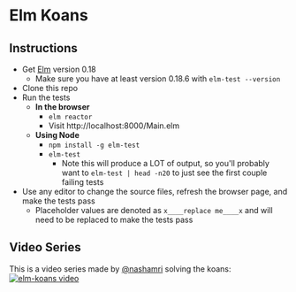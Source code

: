 # Elm Koans

## Instructions
* Get [Elm](http://elm-lang.org/install) version 0.18
  * Make sure you have at least version 0.18.6 with `elm-test --version`
* Clone this repo
* Run the tests
  * **In the browser**
    * `elm reactor`
    * Visit http://localhost:8000/Main.elm
  * **Using Node**
    * `npm install -g elm-test`
    * `elm-test`
      * Note this will produce a LOT of output, so you'll probably want to `elm-test | head -n20` to just see the first couple failing tests
* Use any editor to change the source files, refresh the browser page, and make the tests pass
  * Placeholder values are denoted as `x____replace me____x` and will need to be replaced to make the tests pass

## Video Series
This is a video series made by [@nashamri](http://www.github.com/nashamri) solving the koans:
[![elm-koans video](http://img.youtube.com/vi/1JPGUgvlMKk/0.jpg)](https://www.youtube.com/playlist?list=PLJKk7-PzFPgqvq76X-KCT0Prx6B6EVarg)
